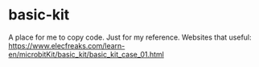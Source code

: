 # basic-kit
A place for me to copy code.
Just for my reference.
Websites that useful:
https://www.elecfreaks.com/learn-en/microbitKit/basic_kit/basic_kit_case_01.html
